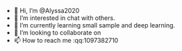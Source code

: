 - 👋 Hi, I’m @Alyssa2020
- 👀 I’m interested in chat with others.
- 🌱 I’m currently learning small sample and deep learning.
- 💞️ I’m looking to collaborate on 
- 📫 How to reach me :qq:1097382710

<!---
Alyssa2020/Alyssa2020 is a ✨ special ✨ repository because its `README.md` (this file) appears on your GitHub profile.
You can click the Preview link to take a look at your changes.
--->

